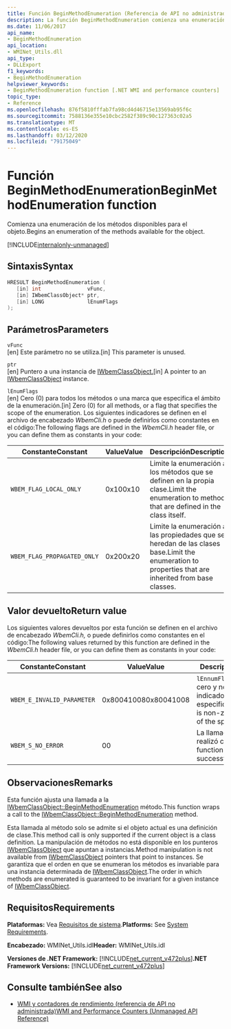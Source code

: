 ```yaml
---
title: Función BeginMethodEnumeration (Referencia de API no administrada)
description: La función BeginMethodEnumeration comienza una enumeración de los métodos del objeto
ms.date: 11/06/2017
api_name:
- BeginMethodEnumeration
api_location:
- WMINet_Utils.dll
api_type:
- DLLExport
f1_keywords:
- BeginMethodEnumeration
helpviewer_keywords:
- BeginMethodEnumeration function [.NET WMI and performance counters]
topic_type:
- Reference
ms.openlocfilehash: 876f5810fffab7fa98cd4d46715e13569ab95f6c
ms.sourcegitcommit: 7588136e355e10cbc2582f389c90c127363c02a5
ms.translationtype: MT
ms.contentlocale: es-ES
ms.lasthandoff: 03/12/2020
ms.locfileid: "79175049"
---
```

# <a name="beginmethodenumeration-function"></a><span data-ttu-id="eb488-103">Función BeginMethodEnumeration</span><span class="sxs-lookup"><span data-stu-id="eb488-103">BeginMethodEnumeration function</span></span>
<span data-ttu-id="eb488-104">Comienza una enumeración de los métodos disponibles para el objeto.</span><span class="sxs-lookup"><span data-stu-id="eb488-104">Begins an enumeration of the methods available for the object.</span></span>  

[!INCLUDE[internalonly-unmanaged](../../../../includes/internalonly-unmanaged.md)]

## <a name="syntax"></a><span data-ttu-id="eb488-105">Sintaxis</span><span class="sxs-lookup"><span data-stu-id="eb488-105">Syntax</span></span>  
  
```cpp
HRESULT BeginMethodEnumeration (
   [in] int               vFunc,
   [in] IWbemClassObject* ptr,
   [in] LONG              lEnumFlags
);
```  

## <a name="parameters"></a><span data-ttu-id="eb488-106">Parámetros</span><span class="sxs-lookup"><span data-stu-id="eb488-106">Parameters</span></span>

`vFunc`  
<span data-ttu-id="eb488-107">[en] Este parámetro no se utiliza.</span><span class="sxs-lookup"><span data-stu-id="eb488-107">[in] This parameter is unused.</span></span>

`ptr`  
<span data-ttu-id="eb488-108">[en] Puntero a una instancia de [IWbemClassObject.](/windows/desktop/api/wbemcli/nn-wbemcli-iwbemclassobject)</span><span class="sxs-lookup"><span data-stu-id="eb488-108">[in] A pointer to an [IWbemClassObject](/windows/desktop/api/wbemcli/nn-wbemcli-iwbemclassobject) instance.</span></span>

`lEnumFlags`  
<span data-ttu-id="eb488-109">[en] Cero (0) para todos los métodos o una marca que especifica el ámbito de la enumeración.</span><span class="sxs-lookup"><span data-stu-id="eb488-109">[in] Zero (0) for all methods, or a flag that specifies the scope of the enumeration.</span></span> <span data-ttu-id="eb488-110">Los siguientes indicadores se definen en el archivo de encabezado *WbemCli.h* o puede definirlos como constantes en el código:</span><span class="sxs-lookup"><span data-stu-id="eb488-110">The following flags are defined in the *WbemCli.h* header file, or you can define them as constants in your code:</span></span>

<span data-ttu-id="eb488-111">Constante</span><span class="sxs-lookup"><span data-stu-id="eb488-111">Constant</span></span>  |<span data-ttu-id="eb488-112">Value</span><span class="sxs-lookup"><span data-stu-id="eb488-112">Value</span></span>  |<span data-ttu-id="eb488-113">Descripción</span><span class="sxs-lookup"><span data-stu-id="eb488-113">Description</span></span>  |
|---------|---------|---------|
| `WBEM_FLAG_LOCAL_ONLY` | <span data-ttu-id="eb488-114">0x10</span><span class="sxs-lookup"><span data-stu-id="eb488-114">0x10</span></span> | <span data-ttu-id="eb488-115">Limite la enumeración a los métodos que se definen en la propia clase.</span><span class="sxs-lookup"><span data-stu-id="eb488-115">Limit the enumeration to methods that are defined in the class itself.</span></span> |
| `WBEM_FLAG_PROPAGATED_ONLY` |  <span data-ttu-id="eb488-116">0x20</span><span class="sxs-lookup"><span data-stu-id="eb488-116">0x20</span></span> | <span data-ttu-id="eb488-117">Limite la enumeración a las propiedades que se heredan de las clases base.</span><span class="sxs-lookup"><span data-stu-id="eb488-117">Limit the enumeration to properties that are inherited from base classes.</span></span> |

## <a name="return-value"></a><span data-ttu-id="eb488-118">Valor devuelto</span><span class="sxs-lookup"><span data-stu-id="eb488-118">Return value</span></span>

<span data-ttu-id="eb488-119">Los siguientes valores devueltos por esta función se definen en el archivo de encabezado *WbemCli.h,* o puede definirlos como constantes en el código:</span><span class="sxs-lookup"><span data-stu-id="eb488-119">The following values returned by this function are defined in the *WbemCli.h* header file, or you can define them as constants in your code:</span></span>

|<span data-ttu-id="eb488-120">Constante</span><span class="sxs-lookup"><span data-stu-id="eb488-120">Constant</span></span>  |<span data-ttu-id="eb488-121">Value</span><span class="sxs-lookup"><span data-stu-id="eb488-121">Value</span></span>  |<span data-ttu-id="eb488-122">Descripción</span><span class="sxs-lookup"><span data-stu-id="eb488-122">Description</span></span>  |
|---------|---------|---------|
|`WBEM_E_INVALID_PARAMETER` | <span data-ttu-id="eb488-123">0x80041008</span><span class="sxs-lookup"><span data-stu-id="eb488-123">0x80041008</span></span> | <span data-ttu-id="eb488-124">`lEnnumFlags`es distinto de cero y no es uno de los indicadores especificados.</span><span class="sxs-lookup"><span data-stu-id="eb488-124">`lEnnumFlags` is non-zero and is not one of the specified flags.</span></span> |
|`WBEM_S_NO_ERROR` | <span data-ttu-id="eb488-125">0</span><span class="sxs-lookup"><span data-stu-id="eb488-125">0</span></span> | <span data-ttu-id="eb488-126">La llamada de función se realizó correctamente.</span><span class="sxs-lookup"><span data-stu-id="eb488-126">The function call was successful.</span></span>  |
  
## <a name="remarks"></a><span data-ttu-id="eb488-127">Observaciones</span><span class="sxs-lookup"><span data-stu-id="eb488-127">Remarks</span></span>

<span data-ttu-id="eb488-128">Esta función ajusta una llamada a la [IWbemClassObject::BeginMethodEnumeration](/windows/desktop/api/wbemcli/nf-wbemcli-iwbemclassobject-beginmethodenumeration) método.</span><span class="sxs-lookup"><span data-stu-id="eb488-128">This function wraps a call to the [IWbemClassObject::BeginMethodEnumeration](/windows/desktop/api/wbemcli/nf-wbemcli-iwbemclassobject-beginmethodenumeration) method.</span></span>

<span data-ttu-id="eb488-129">Esta llamada al método solo se admite si el objeto actual es una definición de clase.</span><span class="sxs-lookup"><span data-stu-id="eb488-129">This method call is only supported if the current object is a class definition.</span></span> <span data-ttu-id="eb488-130">La manipulación de métodos no está disponible en los punteros [IWbemClassObject](/windows/desktop/api/wbemcli/nn-wbemcli-iwbemclassobject) que apuntan a instancias.</span><span class="sxs-lookup"><span data-stu-id="eb488-130">Method manipulation is not available from [IWbemClassObject](/windows/desktop/api/wbemcli/nn-wbemcli-iwbemclassobject) pointers that point to instances.</span></span> <span data-ttu-id="eb488-131">Se garantiza que el orden en que se enumeran los métodos es invariable para una instancia determinada de [IWbemClassObject](/windows/desktop/api/wbemcli/nn-wbemcli-iwbemclassobject).</span><span class="sxs-lookup"><span data-stu-id="eb488-131">The order in which methods are enumerated is guaranteed to be invariant for a given instance of [IWbemClassObject](/windows/desktop/api/wbemcli/nn-wbemcli-iwbemclassobject).</span></span>

## <a name="requirements"></a><span data-ttu-id="eb488-132">Requisitos</span><span class="sxs-lookup"><span data-stu-id="eb488-132">Requirements</span></span>  
 <span data-ttu-id="eb488-133">**Plataformas:** Vea [Requisitos de sistema](../../get-started/system-requirements.md).</span><span class="sxs-lookup"><span data-stu-id="eb488-133">**Platforms:** See [System Requirements](../../get-started/system-requirements.md).</span></span>  
  
 <span data-ttu-id="eb488-134">**Encabezado:** WMINet_Utils.idl</span><span class="sxs-lookup"><span data-stu-id="eb488-134">**Header:** WMINet_Utils.idl</span></span>  
  
 <span data-ttu-id="eb488-135">**Versiones de .NET Framework:** [!INCLUDE[net_current_v472plus](../../../../includes/net-current-v472plus.md)]</span><span class="sxs-lookup"><span data-stu-id="eb488-135">**.NET Framework Versions:** [!INCLUDE[net_current_v472plus](../../../../includes/net-current-v472plus.md)]</span></span>  
  
## <a name="see-also"></a><span data-ttu-id="eb488-136">Consulte también</span><span class="sxs-lookup"><span data-stu-id="eb488-136">See also</span></span>

- [<span data-ttu-id="eb488-137">WMI y contadores de rendimiento (referencia de API no administrada)</span><span class="sxs-lookup"><span data-stu-id="eb488-137">WMI and Performance Counters (Unmanaged API Reference)</span></span>](index.md)
